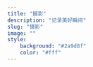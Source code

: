 ```yaml
---
title: "摄影"
description: "记录美好瞬间"
slug: "摄影"
image: ""
style:
    background: "#2a9d8f"
    color: "#fff"
---
```

